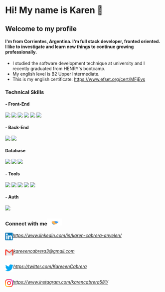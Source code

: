 # Hi! My name is Karen 👋 

## Welcome to my profile 

#### I'm from Corrientes, Argentina. I'm full stack developer, fronted oriented. I like to investigate and learn new things to continue growing professionally.
- I studied the software development technique at university and I recently graduated from HENRY's bootcamp.
- My english level is B2 Upper Intermediate.
- This is my english certificate: https://www.efset.org/cert/MFjEvs

### Technical Skills

#### - Front-End
<a src="https://www.w3schools.com/html/"><img src="https://img.icons8.com/color/48/000000/html-5.png"/></a>
<a src="https://www.w3schools.com/css/"><img src="https://img.icons8.com/color/48/000000/css3.png"/></a>
<a src="https://www.javascript.com/"><img src="https://img.icons8.com/color/48/000000/javascript.png"/></a>
<a src="https://reactjs.org/"><img src="https://img.icons8.com/color/48/000000/react-native.png"/></a>
<a src="https://github.com/"><img src="https://img.icons8.com/color/48/000000/redux.png"/></a>
<a src="https://github.com/"><img src="https://img.icons8.com/color/48/000000/material-ui.png"/></a>

#### - Back-End
<a src="https://nodejs.org/"><img src="https://img.icons8.com/color/48/000000/nodejs.png"/></a>
<a src="https://nodejs.org/"><img src="https://img.icons8.com/color/48/000000/express-js.png"/></a>

#### Database
<a src="https://github.com/"><img src="https://img.icons8.com/color/48/000000/postgreesql.png"/></a>
<a src="https://github.com/"><img src="https://img.icons8.com/color/48/000000/mysql-logo.png"/></a>
<a src="https://github.com/"><img src="https://img.icons8.com/?id=tBBf3P8HL0vR&format=png"/></a>


#### - Tools
<a src="https://visualstudio.microsoft.com/"><img src="https://img.icons8.com/color/48/000000/visual-studio.png"/></a>
<a src="https://github.com/"><img src="https://img.icons8.com/color/48/000000/github--v1.png"/></a>
<a src="https://github.com/"><img src="https://img.icons8.com/color/48/000000/figma--v1.png"/></a>
<a src="https://github.com/"><img src="https://img.icons8.com/color/48/000000/trello.png"/></a>
<a src="https://www.npmjs.com/"><img src="https://img.icons8.com/color/48/000000/npm.png"/></a>

#### - Auth
<a src="https://github.com/"><img src="https://img.icons8.com/color/48/000000/firebase.png"/></a>


### Connect with me<img src="https://github.com/SatYu26/SatYu26/blob/master/Assets/Handshake.gif" height="22px">

  <a href="https://www.linkedin.com/in/karen-cabrera-anyelen/">
    <img align="left" alt="Karen Cabrera | Linkedin" width="24px" src="https://github.com/SatYu26/SatYu26/blob/master/Assets/Linkedin.svg" />
    <h6>https://www.linkedin.com/in/karen-cabrera-anyelen/<h6/>
  </a> 
  <a href="mailto:kareeencabrera3@gmail.com">
    <img align="left" alt="Karen Cabrera | Gmail" width="26px" src="https://github.com/SatYu26/SatYu26/blob/master/Assets/Gmail.svg" />
    <h6>kareeencabrera3@gmail.com<h6/>
  </a>
  <a href="https://twitter.com/KareeenCabrera">
    <img align="left" alt="Karen Cabrera | Twitter" width="26px" src="https://github.com/SatYu26/SatYu26/blob/master/Assets/Twitter.svg" />
    <h6>https://twitter.com/KareeenCabrera<h6/>
  </a>
  <a href="https://www.instagram.com/karencabrera581/">
    <img align="left" alt="Karen Cabrera | Instagram" width="24px" src="https://github.com/SatYu26/SatYu26/blob/master/Assets/Instagram.svg" />
    <h6>https://www.instagram.com/karencabrera581/<h6/>
  </a> &nbsp;&nbsp;



<br><br>


<!--
**karencabrera27/karencabrera27** is a ✨ _special_ ✨ repository because its `README.md` (this file) appears on your GitHub profile.

Here are some ideas to get you started:

- 🔭 I’m currently working on ...
- 🌱 I’m currently learning ...
- 👯 I’m looking to collaborate on ...
- 🤔 I’m looking for help with ...
- 💬 Ask me about ...
- 📫 How to reach me: ...
- 😄 Pronouns: ...
- ⚡ Fun fact: ...
-->
